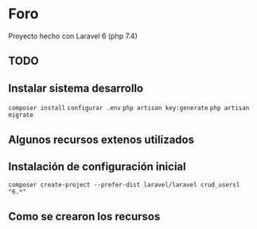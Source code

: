# Foro
Proyecto hecho con Laravel 6 (php 7.4)


## TODO



## Instalar sistema desarrollo
``` composer install ```
``` configurar .env ```
``` php artisan key:generate ```
``` php artisan migrate ```



## Algunos recursos extenos utilizados



## Instalación de configuración inicial

``` composer create-project --prefer-dist laravel/laravel crud_usersl "6.*" ```






## Como se crearon los recursos

